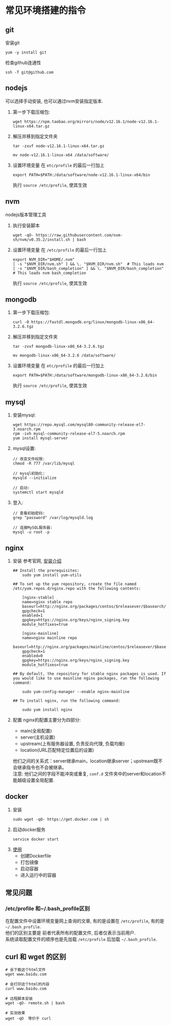 # 常见环境搭建的指令

## git
安装git
```
yum -y install git
```
检查github连通性
```
ssh -T git@github.com
```
## nodejs
可以选择手动安装, 也可以通过nvm安装指定版本.  
1. 第一步下载压缩包:
    ```
    wget https://npm.taobao.org/mirrors/node/v12.16.1/node-v12.16.1-linux-x64.tar.gz
    ```
2. 解压并移到指定文件夹  
    ```
    tar -zxvf node-v12.16.1-linux-x64.tar.gz   

    mv node-v12.16.1-linux-x64 /data/software/
    ```
3. 设置环境变量
    在 `etc/profile` 的最后一行加上
    ```
    export PATH=$PATH:/data/software/node-v12.16.1-linux-x64/bin
    ```
    执行 `source /etc/profile`, 使其生效
## nvm
nodejs版本管理工具

1. 执行安装脚本
    ```
    wget -qO- https://raw.githubusercontent.com/nvm-sh/nvm/v0.35.2/install.sh | bash

    ```

2. 设置环境变量
    在 `/etc/profile` 的最后一行加上
    ```
    export NVM_DIR="$HOME/.nvm"
    [ -s "$NVM_DIR/nvm.sh" ] && \. "$NVM_DIR/nvm.sh"  # This loads nvm
    [ -s "$NVM_DIR/bash_completion" ] && \. "$NVM_DIR/bash_completion"  # This loads nvm bash_completion
    ```
    执行 `source /etc/profile`, 使其生效


## mongodb
1. 第一步下载压缩包:
    ```
    curl -O https://fastdl.mongodb.org/linux/mongodb-linux-x86_64-3.2.6.tgz
    ```
2. 解压并移到指定文件夹  
    ```
    tar -zvxf mongodb-linux-x86_64-3.2.6.tgz   

    mv mongodb-linux-x86_64-3.2.6 /data/software/
    ```
3. 设置环境变量
    在 `etc/profile` 的最后一行加上
    ```
    export PATH=$PATH:/data/software/mongodb-linux-x86_64-3.2.6/bin
    ```
    执行 `source /etc/profile`, 使其生效

## mysql
1. 安装mysql:
    ```
    wget https://repo.mysql.com/mysql80-community-release-el7-3.noarch.rpm  
    rpm -ivh mysql-community-release-el7-5.noarch.rpm   
    yum install mysql-server  
    ```
2. mysql设置:  
    ```
    // 改变文件权限:
    chmod -R 777 /var/lib/mysql

    // mysql初始化: 
    mysqld --initialize  

    // 启动:   
    systemctl start mysqld 
    ```
3. 登入: 
    ```
    // 查看初始密码:  
    grep "password" /var/log/mysqld.log  

    // 连接MySQL服务器:  
    mysql -u root -p  
    ```
## nginx
1. 安装
    参考官网, [安装介绍](http://nginx.org/en/linux_packages.html#RHEL-CentOS)
    ```
    ## Install the prerequisites:
        sudo yum install yum-utils

    ## To set up the yum repository, create the file named /etc/yum.repos.d/nginx.repo with the following contents:

        [nginx-stable]
        name=nginx stable repo
        baseurl=http://nginx.org/packages/centos/$releasever/$basearch/
        gpgcheck=1
        enabled=1
        gpgkey=https://nginx.org/keys/nginx_signing.key
        module_hotfixes=true

        [nginx-mainline]
        name=nginx mainline repo
        baseurl=http://nginx.org/packages/mainline/centos/$releasever/$basearch/
        gpgcheck=1
        enabled=0
        gpgkey=https://nginx.org/keys/nginx_signing.key
        module_hotfixes=true

    ## By default, the repository for stable nginx packages is used. If you would like to use mainline nginx packages, run the following command:

        sudo yum-config-manager --enable nginx-mainline
    
    ## To install nginx, run the following command:

        sudo yum install nginx
    
    ```
2. 配置
    nginx的配置主要分为四部分: 
    - main(全局配置)
    - server(主机设置)
    - upstream(上有服务器设置, 负责反向代理, 负载均衡)
    - location(URL匹配特定位置后的设置)  

    他们之间的关系式：server继承main，location继承server；upstream既不会继承指令也不会被继承。  
    注意: 他们之间的字段不能冲突或重复, `conf.d` 文件夹中的server和location不能越级设置全局配置.


## docker
1. 安装
    ```
    sudo wget -qO- https://get.docker.com | sh
    ```
2. 启动docker服务
    ```
    service docker start
    ```
3. [使用](../docker/README.md)
    - 创建Dockerfile 
    - 打包镜像
    - 启动容器
    - 进入运行中的容器


## 常见问题

### /etc/profile 和~/.bash_profile区别
在配置文件中设置环境变量网上查询的文章, 有的是设置在 `/etc/profile`, 有的是`~/.bash_profile`.  
他们的区别主要是 前者代表所有的配置文件, 后者仅表示当前用户.  
系统读取配置文件的顺序也是先加载 `/etc/profile` 后加载 `~/.bash_profile`. 

## curl 和 wget 的区别
```
# 会下载这个html文件
wget www.baidu.com 

# 会打印这个html的内容
curl www.baidu.com

# 远程脚本安装
wget -qO- remote.sh | bash  

# 实测效果
wget -qO  等价于 curl
```
